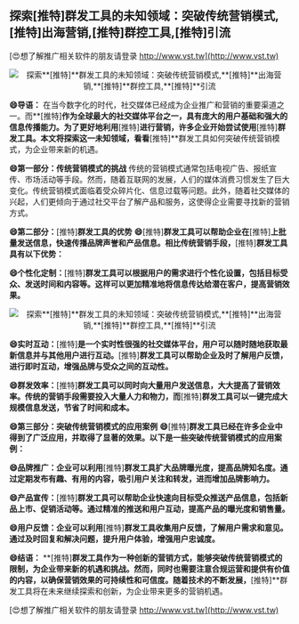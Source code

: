 ## **探索**[推特]**群发工具的未知领域：突破传统营销模式,**[推特]**出海营销,**[推特]**群控工具,**[推特]**引流**

[😍想了解推广相关软件的朋友请登录 http://www.vst.tw](http://www.vst.tw)

 <center><img src="https://vst.tw/MP4/tuiguang/png/5.png" alt="探索**[推特]**群发工具的未知领域：突破传统营销模式,**[推特]**出海营销,**[推特]**群控工具,**[推特]**引流"></center>

**😄导语：**
在当今数字化的时代，社交媒体已经成为企业推广和营销的重要渠道之一。而**[推特]**作为全球最大的社交媒体平台之一，具有庞大的用户基础和强大的信息传播能力。为了更好地利用**[推特]**进行营销，许多企业开始尝试使用**[推特]**群发工具。本文将探索这一未知领域，看看**[推特]**群发工具如何突破传统营销模式，为企业带来新的机遇。

**😄第一部分：传统营销模式的挑战**
传统的营销模式通常包括电视广告、报纸宣传、市场活动等手段。然而，随着互联网的发展，人们的媒体消费习惯发生了巨大变化。传统营销模式面临着受众碎片化、信息过载等问题。此外，随着社交媒体的兴起，人们更倾向于通过社交平台了解产品和服务，这使得企业需要寻找新的营销方式。

**😄第二部分：**[推特]**群发工具的优势**
**😄**[推特]**群发工具可以帮助企业在**[推特]**上批量发送信息，快速传播品牌声誉和产品信息。相比传统营销手段，**[推特]**群发工具具有以下优势：**

**😄个性化定制：**[推特]**群发工具可以根据用户的需求进行个性化设置，包括目标受众、发送时间和内容等。这样可以更加精准地将信息传达给潜在客户，提高营销效果。**

 <center><img src="https://vst.tw/MP4/tuiguang/png/4.png" alt="探索**[推特]**群发工具的未知领域：突破传统营销模式,**[推特]**出海营销,**[推特]**群控工具,**[推特]**引流"></center>

**😄实时互动：**[推特]**是一个实时性很强的社交媒体平台，用户可以随时随地获取最新信息并与其他用户进行互动。**[推特]**群发工具可以帮助企业及时了解用户反馈，进行即时互动，增强品牌与受众之间的互动性。**

**😄群发效率：**[推特]**群发工具可以同时向大量用户发送信息，大大提高了营销效率。传统的营销手段需要投入大量人力和物力，而**[推特]**群发工具可以一键完成大规模信息发送，节省了时间和成本。**

**😄第三部分：突破传统营销模式的应用案例**
**😄**[推特]**群发工具已经在许多企业中得到了广泛应用，并取得了显著的效果。以下是一些突破传统营销模式的应用案例：**

**😄品牌推广：企业可以利用**[推特]**群发工具扩大品牌曝光度，提高品牌知名度。通过定期发布有趣、有用的内容，吸引用户关注和转发，进而增加品牌影响力。**

**😄产品宣传：**[推特]**群发工具可以帮助企业快速向目标受众推送产品信息，包括新品上市、促销活动等。通过精准的推送和用户互动，提高产品的曝光度和销售量。**

**😄用户反馈：企业可以利用**[推特]**群发工具收集用户反馈，了解用户需求和意见。通过及时回复和解决问题，提升用户体验，增强用户忠诚度。**

**😄结语：**
**[推特]**群发工具作为一种创新的营销方式，能够突破传统营销模式的限制，为企业带来新的机遇和挑战。然而，同时也需要注意合规运营和提供有价值的内容，以确保营销效果的可持续性和可信度。随着技术的不断发展，**[推特]**群发工具将在未来继续探索和创新，为企业带来更多的营销机遇。

[😍想了解推广相关软件的朋友请登录 http://www.vst.tw](http://www.vst.tw)



